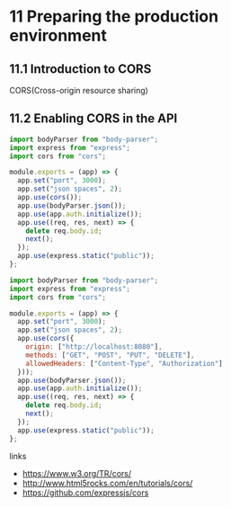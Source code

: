# 11 Preparing the production environment

## 11.1 Introduction to CORS

CORS(Cross-origin resource sharing)

## 11.2 Enabling CORS in the API

```js
import bodyParser from "body-parser";
import express from "express";
import cors from "cors";

module.exports = (app) => {
  app.set("port", 3000);
  app.set("json spaces", 2);
  app.use(cors());
  app.use(bodyParser.json());
  app.use(app.auth.initialize());
  app.use((req, res, next) => {
    delete req.body.id;
    next();
  });
  app.use(express.static("public"));
};
```


```js
import bodyParser from "body-parser";
import express from "express";
import cors from "cors";

module.exports = (app) => {
  app.set("port", 3000);
  app.set("json spaces", 2);
  app.use(cors({
    origin: ["http://localhost:8080"],
    methods: ["GET", "POST", "PUT", "DELETE"],
    allowedHeaders: ["Content-Type", "Authorization"]
  }));
  app.use(bodyParser.json());
  app.use(app.auth.initialize());
  app.use((req, res, next) => {
    delete req.body.id;
    next();
  });
  app.use(express.static("public"));
};
```
links
- https://www.w3.org/TR/cors/
- http://www.html5rocks.com/en/tutorials/cors/
- https://github.com/expressjs/cors
